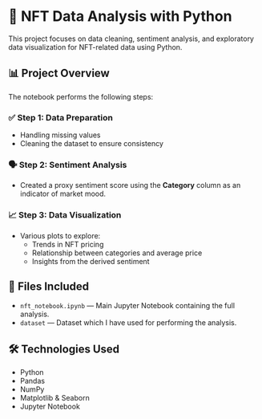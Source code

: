 # 🧠 NFT Data Analysis with Python

This project focuses on data cleaning, sentiment analysis, and exploratory data visualization for NFT-related data using Python.

## 📊 Project Overview

The notebook performs the following steps:

### ✅ Step 1: Data Preparation
- Handling missing values
- Cleaning the dataset to ensure consistency

### 🗣️ Step 2: Sentiment Analysis
- Created a proxy sentiment score using the **Category** column as an indicator of market mood.

### 📈 Step 3: Data Visualization
- Various plots to explore:
  - Trends in NFT pricing
  - Relationship between categories and average price
  - Insights from the derived sentiment

## 📁 Files Included
- `nft_notebook.ipynb` — Main Jupyter Notebook containing the full analysis.
- `dataset` — Dataset which I have used for performing the analysis.

## 🛠️ Technologies Used
- Python
- Pandas
- NumPy
- Matplotlib & Seaborn
- Jupyter Notebook
